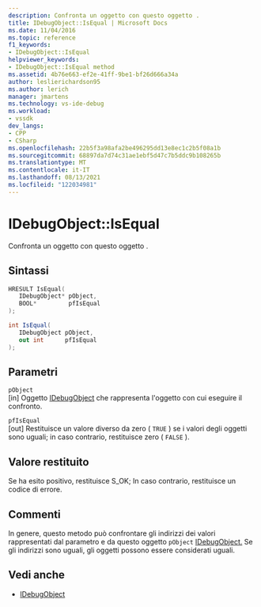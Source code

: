 ```yaml
---
description: Confronta un oggetto con questo oggetto .
title: IDebugObject::IsEqual | Microsoft Docs
ms.date: 11/04/2016
ms.topic: reference
f1_keywords:
- IDebugObject::IsEqual
helpviewer_keywords:
- IDebugObject::IsEqual method
ms.assetid: 4b76e663-ef2e-41ff-9be1-bf26d666a34a
author: leslierichardson95
ms.author: lerich
manager: jmartens
ms.technology: vs-ide-debug
ms.workload:
- vssdk
dev_langs:
- CPP
- CSharp
ms.openlocfilehash: 22b5f3a98afa2be496295dd13e8ec1c2b5f08a1b
ms.sourcegitcommit: 68897da7d74c31ae1ebf5d47c7b5ddc9b108265b
ms.translationtype: MT
ms.contentlocale: it-IT
ms.lasthandoff: 08/13/2021
ms.locfileid: "122034981"
---
```

# <a name="idebugobjectisequal"></a>IDebugObject::IsEqual
Confronta un oggetto con questo oggetto .

## <a name="syntax"></a>Sintassi

```cpp
HRESULT IsEqual( 
   IDebugObject* pObject,
   BOOL*         pfIsEqual
);
```

```csharp
int IsEqual(
   IDebugObject pObject,
   out int      pfIsEqual
);
```

## <a name="parameters"></a>Parametri
`pObject`\
[in] Oggetto [IDebugObject](../../../extensibility/debugger/reference/idebugobject.md) che rappresenta l'oggetto con cui eseguire il confronto.

`pfIsEqual`\
[out] Restituisce un valore diverso da zero ( `TRUE` ) se i valori degli oggetti sono uguali; in caso contrario, restituisce zero ( `FALSE` ).

## <a name="return-value"></a>Valore restituito
 Se ha esito positivo, restituisce S_OK; In caso contrario, restituisce un codice di errore.

## <a name="remarks"></a>Commenti
 In genere, questo metodo può confrontare gli indirizzi dei valori rappresentati dal parametro e da questo oggetto `pObject` [IDebugObject.](../../../extensibility/debugger/reference/idebugobject.md) Se gli indirizzi sono uguali, gli oggetti possono essere considerati uguali.

## <a name="see-also"></a>Vedi anche
- [IDebugObject](../../../extensibility/debugger/reference/idebugobject.md)
